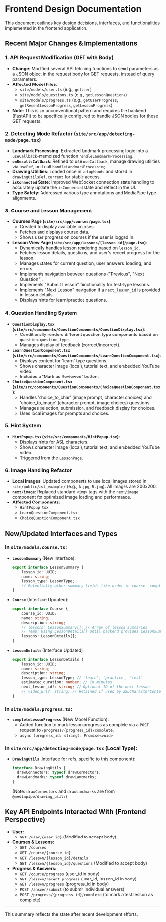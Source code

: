 # Frontend Design Documentation

This document outlines key design decisions, interfaces, and functionalities implemented in the frontend application.

## Recent Major Changes & Implementations

### 1. API Request Modification (GET with Body)
- **Change**: Modified several API fetching functions to send parameters as a JSON object in the request body for GET requests, instead of query parameters.
- **Affected Model Files**:
    - `site/models/user.ts` (e.g., `getUser`)
    - `site/models/questions.ts` (e.g., `getLessonQuestions`)
    - `site/models/progress.ts` (e.g., `getUserProgress`, `getRecentLessonProgress`, `getLessonProgress`)
- **Note**: This is an unconventional pattern and requires the backend (FastAPI) to be specifically configured to handle JSON bodies for these GET requests.

### 2. Detecting Mode Refactor (`site/src/app/detecting-mode/page.tsx`)
- **Landmark Processing**: Extracted landmark processing logic into a `useCallback`-memoized function `handleLandmarkProcessing`.
- **`onResultsCallback`**: Refined to use `useCallback`, manage drawing utilities via `useRef`, and call `handleLandmarkProcessing`.
- **Drawing Utilities**: Loaded once in `setupHands` and stored in `drawingUtilsRef.current` for stable access.
- **`isConnected` State**: Improved WebSocket connection state handling to accurately update the `isConnected` state and reflect in the UI.
- **Type Safety**: Addressed various type annotations and MediaPipe type alignments.

### 3. Course and Lesson Management
- **Courses Page (`site/src/app/courses/page.tsx`)**:
    - Created to display available courses.
    - Fetches and displays course data.
    - Shows user progress on courses if the user is logged in.
- **Lesson View Page (`site/src/app/lessons/[lesson_id]/page.tsx`)**:
    - Dynamically handles lesson rendering based on `lesson_id`.
    - Fetches lesson details, questions, and user's recent progress for the lesson.
    - Manages states for current question, user answers, loading, and errors.
    - Implements navigation between questions ("Previous", "Next Question").
    - Implements "Submit Lesson" functionality for test-type lessons.
    - Implements "Next Lesson" navigation if a `next_lesson_id` is provided in lesson details.
    - Displays hints for learn/practice questions.

### 4. Question Handling System
- **`QuestionDisplay.tsx` (`site/src/components/QuestionComponents/QuestionDisplay.tsx`)**:
    - Conditionally renders different question type components based on `question.question_type`.
    - Manages display of feedback (correct/incorrect).
- **`LearnQuestionComponent.tsx` (`site/src/components/QuestionComponents/LearnQuestionComponent.tsx`)**:
    - Displays content for 'learn' type questions.
    - Shows character image (local), tutorial text, and embedded YouTube video.
    - Includes a "Mark as Reviewed" button.
- **`ChoiceQuestionComponent.tsx` (`site/src/components/QuestionComponents/ChoiceQuestionComponent.tsx`)**:
    - Handles 'choice_to_char' (image prompt, character choices) and 'choice_to_image' (character prompt, image choices) questions.
    - Manages selection, submission, and feedback display for choices.
    - Uses local images for prompts and choices.

### 5. Hint System
- **`HintPopup.tsx` (`site/src/components/HintPopup.tsx`)**:
    - Displays hints for ASL characters.
    - Shows character image (local), tutorial text, and embedded YouTube video.
    - Triggered from the `LessonPage`.

### 6. Image Handling Refactor
- **Local Images**: Updated components to use local images stored in `site/public/asl_example/` (e.g., `A.jpg`, `R.jpg`). All images are 200x200.
- **`next/image`**: Replaced standard `<img>` tags with the `next/image` component for optimized image loading and performance.
- **Affected Components**:
    - `HintPopup.tsx`
    - `LearnQuestionComponent.tsx`
    - `ChoiceQuestionComponent.tsx`

## New/Updated Interfaces and Types

### In `site/models/course.ts`:
- **`LessonSummary`** (New Interface):
  ```typescript
  export interface LessonSummary {
      lesson_id: UUID;
      name: string;
      lesson_type: LessonType;
      // Potentially other summary fields like order in course, completion status from user progress
  }
  ```
- **`Course`** (Interface Updated):
  ```typescript
  export interface Course {
      course_id: UUID;
      name: string;
      description: string;
      // lessons: LessonSummary[]; // Array of lesson summaries
      // Temp: Using LessonDetails[] until backend provides LessonSummary structure for courses
      lessons: LessonDetails[]; 
  }
  ```
- **`LessonDetails`** (Interface Updated):
  ```typescript
  export interface LessonDetails {
      lesson_id: UUID;
      name: string;
      description: string;
      lesson_type: LessonType; // 'learn', 'practice', 'test'
      estimated_duration: number; // in minutes
      next_lesson_id?: string; // Optional ID of the next lesson
      // video_url?: string; // Retained if used by ASLCharacterContext for tutorial videos
  }
  ```

### In `site/models/progress.ts`:
- **`completeLessonProgress`** (New Model Function):
  - Added function to mark lesson progress as complete via a `POST` request to `/progress/{progress_id}/complete`.
  - `async (progress_id: string): Promise<void>`

### In `site/src/app/detecting-mode/page.tsx` (Local Type):
- **`DrawingUtils`** (Interface for refs, specific to this component):
  ```typescript
  interface DrawingUtils {
    drawConnectors: typeof drawConnectors;
    drawLandmarks: typeof drawLandmarks;
  }
  ```
  (Note: `drawConnectors` and `drawLandmarks` are from `@mediapipe/drawing_utils`)

## Key API Endpoints Interacted With (Frontend Perspective)

- **User:**
    - `GET /user/{user_id}` (Modified to accept body)
- **Courses & Lessons:**
    - `GET /courses`
    - `GET /course/{course_id}`
    - `GET /lesson/{lesson_id}/details`
    - `GET /lesson/{lesson_id}/questions` (Modified to accept body)
- **Progress & Answers:**
    - `GET /course/progress` (user_id in body)
    - `GET /lesson/recent_progress` (user_id, lesson_id in body)
    - `GET /lesson/progress` (progress_id in body)
    - `POST /answer/submit` (to submit individual answers)
    - `POST /progress/{progress_id}/complete` (to mark a test lesson as complete)

---
This summary reflects the state after recent development efforts.

